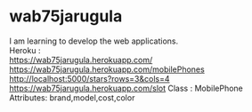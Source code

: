 # wab75jarugula<br>
I am learning to develop the web applications.<br>
Heroku :<br>
<https://wab75jarugula.herokuapp.com/><br>
<https://wab75jarugula.herokuapp.com/mobilePhones><br>
<http://localhost:5000/stars?rows=3&cols=4>
<https://wab75jarugula.herokuapp.com/slot>
Class : MobilePhone <br>
Attributes: brand,model,cost,color
